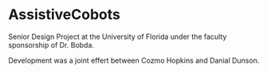 # AssistiveCobots
Senior Design Project at the University of Florida under the faculty sponsorship of Dr. Bobda.

Development was a joint effert between Cozmo Hopkins and Danial Dunson.
